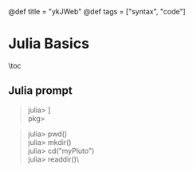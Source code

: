 @def title = "ykJWeb"
@def tags = ["syntax", "code"]

# Julia Basics
\toc

## Julia prompt
> julia> ]\
> pkg>

>julia> pwd()\
>julia> mkdir()\
>julia> cd("myPluto")\
>julia> readdir()\

